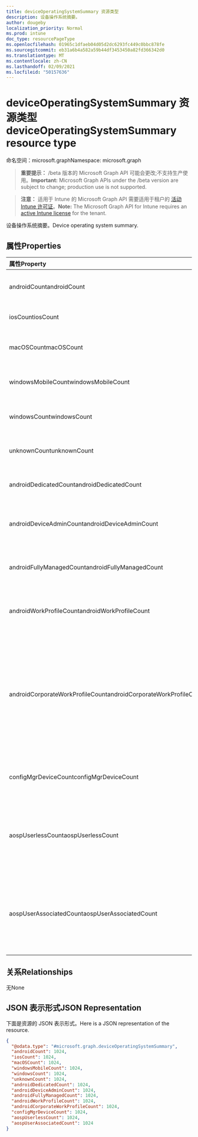 ```yaml
---
title: deviceOperatingSystemSummary 资源类型
description: 设备操作系统摘要。
author: dougeby
localization_priority: Normal
ms.prod: intune
doc_type: resourcePageType
ms.openlocfilehash: 01965c1dfaeb04d05d2dc6293fc449c0bbc878fe
ms.sourcegitcommit: eb31a6b4a582a59b44df3453450a82fd366342d0
ms.translationtype: MT
ms.contentlocale: zh-CN
ms.lasthandoff: 02/09/2021
ms.locfileid: "50157636"
---
```

# <a name="deviceoperatingsystemsummary-resource-type"></a><span data-ttu-id="2a8f7-103">deviceOperatingSystemSummary 资源类型</span><span class="sxs-lookup"><span data-stu-id="2a8f7-103">deviceOperatingSystemSummary resource type</span></span>

<span data-ttu-id="2a8f7-104">命名空间：microsoft.graph</span><span class="sxs-lookup"><span data-stu-id="2a8f7-104">Namespace: microsoft.graph</span></span>

> <span data-ttu-id="2a8f7-105">**重要提示：** /beta 版本的 Microsoft Graph API 可能会更改;不支持生产使用。</span><span class="sxs-lookup"><span data-stu-id="2a8f7-105">**Important:** Microsoft Graph APIs under the /beta version are subject to change; production use is not supported.</span></span>

> <span data-ttu-id="2a8f7-106">**注意：** 适用于 Intune 的 Microsoft Graph API 需要适用于租户的 [活动 Intune 许可证](https://go.microsoft.com/fwlink/?linkid=839381)。</span><span class="sxs-lookup"><span data-stu-id="2a8f7-106">**Note:** The Microsoft Graph API for Intune requires an [active Intune license](https://go.microsoft.com/fwlink/?linkid=839381) for the tenant.</span></span>

<span data-ttu-id="2a8f7-107">设备操作系统摘要。</span><span class="sxs-lookup"><span data-stu-id="2a8f7-107">Device operating system summary.</span></span>

## <a name="properties"></a><span data-ttu-id="2a8f7-108">属性</span><span class="sxs-lookup"><span data-stu-id="2a8f7-108">Properties</span></span>
|<span data-ttu-id="2a8f7-109">属性</span><span class="sxs-lookup"><span data-stu-id="2a8f7-109">Property</span></span>|<span data-ttu-id="2a8f7-110">类型</span><span class="sxs-lookup"><span data-stu-id="2a8f7-110">Type</span></span>|<span data-ttu-id="2a8f7-111">说明</span><span class="sxs-lookup"><span data-stu-id="2a8f7-111">Description</span></span>|
|:---|:---|:---|
|<span data-ttu-id="2a8f7-112">androidCount</span><span class="sxs-lookup"><span data-stu-id="2a8f7-112">androidCount</span></span>|<span data-ttu-id="2a8f7-113">Int32</span><span class="sxs-lookup"><span data-stu-id="2a8f7-113">Int32</span></span>|<span data-ttu-id="2a8f7-114">Android 设备计数。</span><span class="sxs-lookup"><span data-stu-id="2a8f7-114">Number of android device count.</span></span>|
|<span data-ttu-id="2a8f7-115">iosCount</span><span class="sxs-lookup"><span data-stu-id="2a8f7-115">iosCount</span></span>|<span data-ttu-id="2a8f7-116">Int32</span><span class="sxs-lookup"><span data-stu-id="2a8f7-116">Int32</span></span>|<span data-ttu-id="2a8f7-117">iOS 设备计数。</span><span class="sxs-lookup"><span data-stu-id="2a8f7-117">Number of iOS device count.</span></span>|
|<span data-ttu-id="2a8f7-118">macOSCount</span><span class="sxs-lookup"><span data-stu-id="2a8f7-118">macOSCount</span></span>|<span data-ttu-id="2a8f7-119">Int32</span><span class="sxs-lookup"><span data-stu-id="2a8f7-119">Int32</span></span>|<span data-ttu-id="2a8f7-120">Mac OS X 设备计数。</span><span class="sxs-lookup"><span data-stu-id="2a8f7-120">Number of Mac OS X device count.</span></span>|
|<span data-ttu-id="2a8f7-121">windowsMobileCount</span><span class="sxs-lookup"><span data-stu-id="2a8f7-121">windowsMobileCount</span></span>|<span data-ttu-id="2a8f7-122">Int32</span><span class="sxs-lookup"><span data-stu-id="2a8f7-122">Int32</span></span>|<span data-ttu-id="2a8f7-123">Windows 移动设备计数。</span><span class="sxs-lookup"><span data-stu-id="2a8f7-123">Number of Windows mobile device count.</span></span>|
|<span data-ttu-id="2a8f7-124">windowsCount</span><span class="sxs-lookup"><span data-stu-id="2a8f7-124">windowsCount</span></span>|<span data-ttu-id="2a8f7-125">Int32</span><span class="sxs-lookup"><span data-stu-id="2a8f7-125">Int32</span></span>|<span data-ttu-id="2a8f7-126">Windows 设备计数。</span><span class="sxs-lookup"><span data-stu-id="2a8f7-126">Number of Windows device count.</span></span>|
|<span data-ttu-id="2a8f7-127">unknownCount</span><span class="sxs-lookup"><span data-stu-id="2a8f7-127">unknownCount</span></span>|<span data-ttu-id="2a8f7-128">Int32</span><span class="sxs-lookup"><span data-stu-id="2a8f7-128">Int32</span></span>|<span data-ttu-id="2a8f7-129">未知设备计数。</span><span class="sxs-lookup"><span data-stu-id="2a8f7-129">Number of unknown device count.</span></span>|
|<span data-ttu-id="2a8f7-130">androidDedicatedCount</span><span class="sxs-lookup"><span data-stu-id="2a8f7-130">androidDedicatedCount</span></span>|<span data-ttu-id="2a8f7-131">Int32</span><span class="sxs-lookup"><span data-stu-id="2a8f7-131">Int32</span></span>|<span data-ttu-id="2a8f7-132">专用 Android 设备的数量。</span><span class="sxs-lookup"><span data-stu-id="2a8f7-132">Number of dedicated Android devices.</span></span>|
|<span data-ttu-id="2a8f7-133">androidDeviceAdminCount</span><span class="sxs-lookup"><span data-stu-id="2a8f7-133">androidDeviceAdminCount</span></span>|<span data-ttu-id="2a8f7-134">Int32</span><span class="sxs-lookup"><span data-stu-id="2a8f7-134">Int32</span></span>|<span data-ttu-id="2a8f7-135">设备管理员 Android 设备的数量。</span><span class="sxs-lookup"><span data-stu-id="2a8f7-135">Number of device admin Android devices.</span></span>|
|<span data-ttu-id="2a8f7-136">androidFullyManagedCount</span><span class="sxs-lookup"><span data-stu-id="2a8f7-136">androidFullyManagedCount</span></span>|<span data-ttu-id="2a8f7-137">Int32</span><span class="sxs-lookup"><span data-stu-id="2a8f7-137">Int32</span></span>|<span data-ttu-id="2a8f7-138">完全托管的 Android 设备的数量。</span><span class="sxs-lookup"><span data-stu-id="2a8f7-138">Number of fully managed Android devices.</span></span>|
|<span data-ttu-id="2a8f7-139">androidWorkProfileCount</span><span class="sxs-lookup"><span data-stu-id="2a8f7-139">androidWorkProfileCount</span></span>|<span data-ttu-id="2a8f7-140">Int32</span><span class="sxs-lookup"><span data-stu-id="2a8f7-140">Int32</span></span>|<span data-ttu-id="2a8f7-141">工作配置文件 Android 设备的数量。</span><span class="sxs-lookup"><span data-stu-id="2a8f7-141">Number of work profile Android devices.</span></span>|
|<span data-ttu-id="2a8f7-142">androidCorporateWorkProfileCount</span><span class="sxs-lookup"><span data-stu-id="2a8f7-142">androidCorporateWorkProfileCount</span></span>|<span data-ttu-id="2a8f7-143">Int32</span><span class="sxs-lookup"><span data-stu-id="2a8f7-143">Int32</span></span>|<span data-ttu-id="2a8f7-144">企业工作配置文件 Android 设备计数。</span><span class="sxs-lookup"><span data-stu-id="2a8f7-144">The count of Corporate work profile Android devices.</span></span> <span data-ttu-id="2a8f7-145">也称为公司拥有的个人拥有 (的) 。</span><span class="sxs-lookup"><span data-stu-id="2a8f7-145">Also known as Corporate Owned Personally Enabled (COPE).</span></span> <span data-ttu-id="2a8f7-146">有效值 -1 到 2147483647</span><span class="sxs-lookup"><span data-stu-id="2a8f7-146">Valid values -1 to 2147483647</span></span>|
|<span data-ttu-id="2a8f7-147">configMgrDeviceCount</span><span class="sxs-lookup"><span data-stu-id="2a8f7-147">configMgrDeviceCount</span></span>|<span data-ttu-id="2a8f7-148">Int32</span><span class="sxs-lookup"><span data-stu-id="2a8f7-148">Int32</span></span>|<span data-ttu-id="2a8f7-149">ConfigMgr 托管设备的数量。</span><span class="sxs-lookup"><span data-stu-id="2a8f7-149">Number of ConfigMgr managed devices.</span></span>|
|<span data-ttu-id="2a8f7-150">aospUserlessCount</span><span class="sxs-lookup"><span data-stu-id="2a8f7-150">aospUserlessCount</span></span>|<span data-ttu-id="2a8f7-151">Int32</span><span class="sxs-lookup"><span data-stu-id="2a8f7-151">Int32</span></span>|<span data-ttu-id="2a8f7-152">无用户 AOSP Android 设备的数量。</span><span class="sxs-lookup"><span data-stu-id="2a8f7-152">Number of AOSP userless Android devices.</span></span> <span data-ttu-id="2a8f7-153">有效值为 0 到 2147483647</span><span class="sxs-lookup"><span data-stu-id="2a8f7-153">Valid values 0 to 2147483647</span></span>|
|<span data-ttu-id="2a8f7-154">aospUserAssociatedCount</span><span class="sxs-lookup"><span data-stu-id="2a8f7-154">aospUserAssociatedCount</span></span>|<span data-ttu-id="2a8f7-155">Int32</span><span class="sxs-lookup"><span data-stu-id="2a8f7-155">Int32</span></span>|<span data-ttu-id="2a8f7-156">AOSP 用户关联的 Android 设备的数量。</span><span class="sxs-lookup"><span data-stu-id="2a8f7-156">Number of AOSP user-associated Android devices.</span></span> <span data-ttu-id="2a8f7-157">有效值为 0 到 2147483647</span><span class="sxs-lookup"><span data-stu-id="2a8f7-157">Valid values 0 to 2147483647</span></span>|

## <a name="relationships"></a><span data-ttu-id="2a8f7-158">关系</span><span class="sxs-lookup"><span data-stu-id="2a8f7-158">Relationships</span></span>
<span data-ttu-id="2a8f7-159">无</span><span class="sxs-lookup"><span data-stu-id="2a8f7-159">None</span></span>

## <a name="json-representation"></a><span data-ttu-id="2a8f7-160">JSON 表示形式</span><span class="sxs-lookup"><span data-stu-id="2a8f7-160">JSON Representation</span></span>
<span data-ttu-id="2a8f7-161">下面是资源的 JSON 表示形式。</span><span class="sxs-lookup"><span data-stu-id="2a8f7-161">Here is a JSON representation of the resource.</span></span>
<!-- {
  "blockType": "resource",
  "@odata.type": "microsoft.graph.deviceOperatingSystemSummary"
}
-->
``` json
{
  "@odata.type": "#microsoft.graph.deviceOperatingSystemSummary",
  "androidCount": 1024,
  "iosCount": 1024,
  "macOSCount": 1024,
  "windowsMobileCount": 1024,
  "windowsCount": 1024,
  "unknownCount": 1024,
  "androidDedicatedCount": 1024,
  "androidDeviceAdminCount": 1024,
  "androidFullyManagedCount": 1024,
  "androidWorkProfileCount": 1024,
  "androidCorporateWorkProfileCount": 1024,
  "configMgrDeviceCount": 1024,
  "aospUserlessCount": 1024,
  "aospUserAssociatedCount": 1024
}
```




